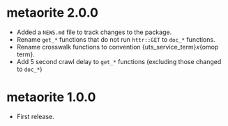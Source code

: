 # metaorite 2.0.0

* Added a `NEWS.md` file to track changes to the package.  
* Rename `get_*` functions that do not run `httr::GET` to `doc_*` functions.  
* Rename crosswalk functions to convention {uts_service_term}_x_{omop term}.  
* Add 5 second crawl delay to `get_*` functions (excluding those changed to `doc_*`)


# metaorite 1.0.0

* First release.  
